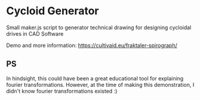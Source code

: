 # Cycloid Generator

Small maker.js script to generator technical drawing for designing cycloidal drives in CAD Software

Demo and more information: https://cultivaid.eu/fraktaler-spirograph/

## PS

In hindsight, this could have been a great educational tool for explaining fourier transformations. 
However, at the time of making this demonstration, I didn't know fourier transformations existed :)
